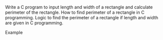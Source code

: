 Write a C program to input length and width of a rectangle and calculate perimeter of the rectangle. 
How to find perimeter of a rectangle in C programming. 
Logic to find the perimeter of a rectangle if length and width are given in C programming.

Example
